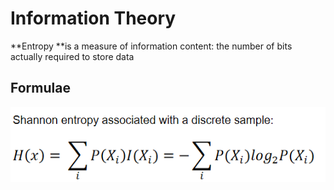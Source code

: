 # Information Theory

**Entropy **is a measure of information content: the number of bits actually required to store data

## Formulae

![](<../../../../../.gitbook/assets/image (184).png>)
